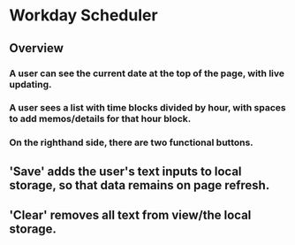 # Workday Scheduler 

## Overview
### A user can see the current date at the top of the page, with live updating.
### A user sees a list with time blocks divided by hour, with spaces to add memos/details for that hour block. 
### On the righthand side, there are two functional buttons. 
  ## 'Save' adds the user's text inputs to local storage, so that data remains on page refresh.
  ## 'Clear' removes all text from view/the local storage.

